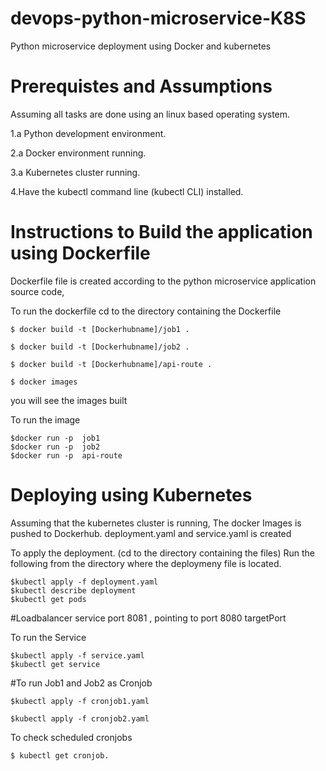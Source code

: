 # devops-python-microservice-K8S
Python microservice deployment using Docker and kubernetes
# Prerequistes and Assumptions
Assuming all tasks are done using an linux based operating system.

1.a Python development environment.

2.a Docker environment running.

3.a Kubernetes cluster running.

4.Have the kubectl command line (kubectl CLI) installed.

# Instructions to Build the application using Dockerfile
Dockerfile file is created according to the python microservice application source code,

To run the dockerfile
cd to the directory containing the Dockerfile
    
    $ docker build -t [Dockerhubname]/job1 .
    
    $ docker build -t [Dockerhubname]/job2 .
    
    $ docker build -t [Dockerhubname]/api-route .
    
    $ docker images

  you will see the images built
  
To run the image

    $docker run -p  job1
    $docker run -p  job2
    $docker run -p  api-route

# Deploying using Kubernetes
Assuming that the kubernetes cluster is running, The docker Images is pushed to Dockerhub.
deployment.yaml and service.yaml is created

To apply the deployment. (cd to the directory containing the files)
Run the following from the directory where the deploymeny file is located.


    $kubectl apply -f deployment.yaml
    $kubectl describe deployment 
    $kubectl get pods

#Loadbalancer service
port 8081 , pointing to port 8080
targetPort

To run the Service

    $kubectl apply -f service.yaml
    $kubectl get service

#To run Job1 and Job2 as Cronjob

    $kubectl apply -f cronjob1.yaml
    
    $kubectl apply -f cronjob2.yaml

To check scheduled cronjobs

    $ kubectl get cronjob.
